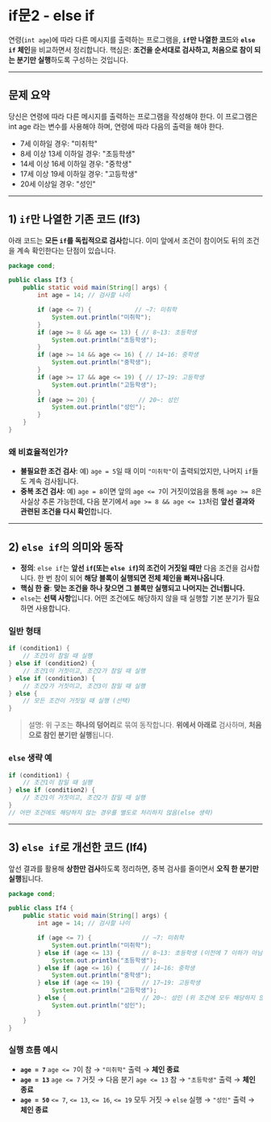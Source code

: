 # if문2 - else if

연령(`int age`)에 따라 다른 메시지를 출력하는 프로그램을, **`if`만 나열한 코드**와 **`else if` 체인**을 비교하면서 정리합니다. 핵심은: **조건을 순서대로 검사하고, 처음으로 참이 되는 분기만 실행**하도록 구성하는 것입니다.

---

## 문제 요약

당신은 연령에 따라 다른 메시지를 출력하는 프로그램을 작성해야 한다.
이 프로그램은 int age 라는 변수를 사용해야 하며, 연령에 따라 다음의 출력을 해야 한다.

* 7세 이하일 경우: "미취학"
* 8세 이상 13세 이하일 경우: "초등학생"
* 14세 이상 16세 이하일 경우: "중학생"
* 17세 이상 19세 이하일 경우: "고등학생" 
* 20세 이상일 경우: "성인"

---

## 1) `if`만 나열한 기존 코드 (If3)

아래 코드는 **모든 `if`를 독립적으로 검사**합니다. 이미 앞에서 조건이 참이어도 뒤의 조건을 계속 확인한다는 단점이 있습니다.

```java
package cond;

public class If3 {
    public static void main(String[] args) {
        int age = 14; // 검사할 나이

        if (age <= 7) {            // ~7: 미취학
            System.out.println("미취학");
        }
        if (age >= 8 && age <= 13) { // 8~13: 초등학생
            System.out.println("초등학생");
        }
        if (age >= 14 && age <= 16) { // 14~16: 중학생
            System.out.println("중학생");
        }
        if (age >= 17 && age <= 19) { // 17~19: 고등학생
            System.out.println("고등학생");
        }
        if (age >= 20) {            // 20~: 성인
            System.out.println("성인");
        }
    }
}
```

### 왜 비효율적인가?

* **불필요한 조건 검사**: 예) `age = 5`일 때 이미 `"미취학"`이 출력되었지만, 나머지 `if`들도 계속 검사됩니다.
* **중복 조건 검사**: 예) `age = 8`이면 앞의 `age <= 7`이 거짓이었음을 통해 `age >= 8`은 사실상 추론 가능한데, 다음 분기에서 `age >= 8 && age <= 13`처럼 **앞선 결과와 관련된 조건을 다시 확인**합니다.

---

## 2) `else if`의 의미와 동작

* **정의**: `else if`는 **앞선 `if`(또는 `else if`)의 조건이 거짓일 때만** 다음 조건을 검사합니다. 한 번 참이 되어 **해당 블록이 실행되면 전체 체인을 빠져나옵니다**.
* **핵심 한 줄**: **맞는 조건을 하나 찾으면 그 블록만 실행되고 나머지는 건너뜁니다.**
* `else`는 **선택 사항**입니다. 어떤 조건에도 해당하지 않을 때 실행할 기본 분기가 필요하면 사용합니다.

### 일반 형태

```java
if (condition1) {
    // 조건1이 참일 때 실행
} else if (condition2) {
    // 조건1이 거짓이고, 조건2가 참일 때 실행
} else if (condition3) {
    // 조건2가 거짓이고, 조건3이 참일 때 실행
} else {
    // 모든 조건이 거짓일 때 실행 (선택)
}
```

> 설명: 위 구조는 **하나의 덩어리**로 묶여 동작합니다. **위에서 아래로** 검사하며, **처음으로 참인 분기만 실행**됩니다.

### `else` 생략 예

```java
if (condition1) {
    // 조건1이 참일 때 실행
} else if (condition2) {
    // 조건1이 거짓이고, 조건2가 참일 때 실행
}
// 어떤 조건에도 해당하지 않는 경우를 별도로 처리하지 않음(else 생략)
```

---

## 3) `else if`로 개선한 코드 (If4)

앞선 결과를 활용해 **상한만 검사**하도록 정리하면, 중복 검사를 줄이면서 **오직 한 분기만 실행**됩니다.

```java
package cond;

public class If4 {
    public static void main(String[] args) {
        int age = 14; // 검사할 나이

        if (age <= 7) {              // ~7: 미취학
            System.out.println("미취학");
        } else if (age <= 13) {      // 8~13: 초등학생 (이전에 7 이하가 아님이 확정됨)
            System.out.println("초등학생");
        } else if (age <= 16) {      // 14~16: 중학생
            System.out.println("중학생");
        } else if (age <= 19) {      // 17~19: 고등학생
            System.out.println("고등학생");
        } else {                     // 20~: 성인 (위 조건에 모두 해당하지 않을 때)
            System.out.println("성인");
        }
    }
}
```

### 실행 흐름 예시

* **`age = 7`**
  `age <= 7`이 참 → `"미취학"` 출력 → **체인 종료**
* **`age = 13`**
  `age <= 7` 거짓 → 다음 분기 `age <= 13` 참 → `"초등학생"` 출력 → **체인 종료**
* **`age = 50`**
  `<= 7`, `<= 13`, `<= 16`, `<= 19` 모두 거짓 → `else` 실행 → `"성인"` 출력 → **체인 종료**
